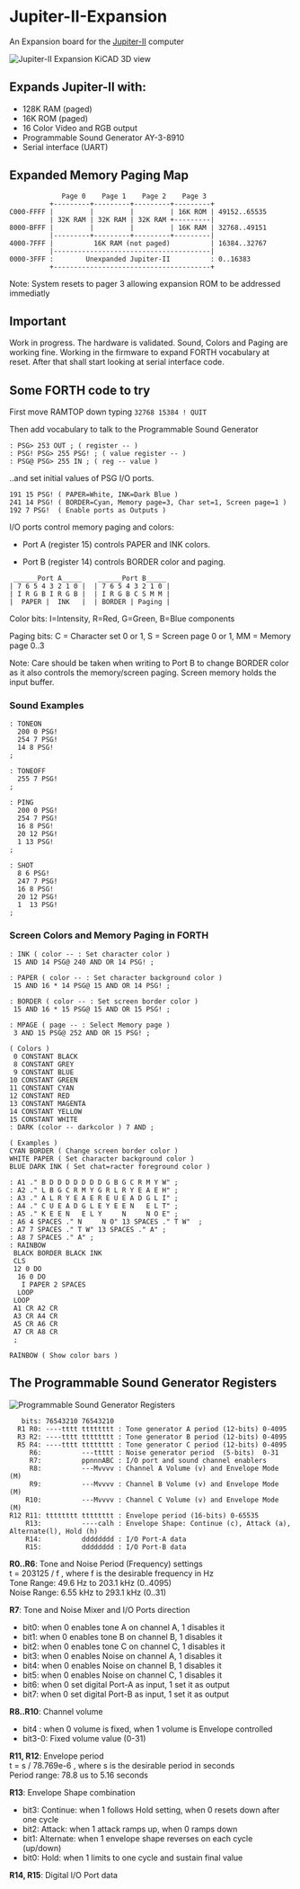 # Jupiter-II-Expansion
An Expansion board for the [Jupiter-II](https://github.com/ricaflops/Jupiter-II) computer

![Jupiter-II Expansion KiCAD 3D view](Jupiter-II_expansion.jpg)

## Expands Jupiter-II with:
- 128K RAM (paged)
- 16K ROM (paged)
- 16 Color Video and RGB output
- Programmable Sound Generator AY-3-8910
- Serial interface (UART)

## Expanded Memory Paging Map
```
             Page 0    Page 1    Page 2    Page 3
          +---------+---------+---------+---------+
C000-FFFF |         |         |         | 16K ROM | 49152..65535
          | 32K RAM | 32K RAM | 32K RAM +---------|
8000-BFFF |         |         |         | 16K RAM | 32768..49151
          |---------+---------+---------+---------|
4000-7FFF |          16K RAM (not paged)          | 16384..32767
          |---------------------------------------|
0000-3FFF :        Unexpanded Jupiter-II          : 0..16383
          +---------------------------------------+
```
Note: System resets to pager 3 allowing expansion ROM to be addressed immediatly
## Important
Work in progress.
The hardware is validated. Sound, Colors and Paging are working fine.
Working in the firmware to expand FORTH vocabulary at reset.
After that shall start looking at serial interface code.

## Some FORTH code to try
First move RAMTOP down typing `32768 15384 ! QUIT`

Then add vocabulary to talk to the Programmable Sound Generator
```
: PSG> 253 OUT ; ( register -- )
: PSG! PSG> 255 PSG! ; ( value register -- )
: PSG@ PSG> 255 IN ; ( reg -- value )
```
..and set initial values of PSG I/O ports.
```
191 15 PSG! ( PAPER=White, INK=Dark Blue )
241 14 PSG! ( BORDER=Cyan, Memory page=3, Char set=1, Screen page=1 )
192 7 PSG!  ( Enable ports as Outputs )
```
I/O ports control memory paging and colors:

- Port A (register 15) controls PAPER and INK colors.

- Port B (register 14) controls BORDER color and paging.
```
 ______Port A_____    ______Port B_____
| 7 6 5 4 3 2 1 0 |  | 7 6 5 4 3 2 1 0 |
| I R G B I R G B |  | I R G B C S M M |
|  PAPER |  INK   |  | BORDER | Paging |
```
Color bits: I=Intensity, R=Red, G=Green, B=Blue components

Paging bits: C = Character set 0 or 1, S = Screen page 0 or 1, MM = Memory page 0..3

Note: Care should be taken when writing to Port B to change BORDER color as it also controls the memory/screen paging. Screen memory holds the input buffer.

### Sound Examples
```
: TONEON
  200 0 PSG!
  254 7 PSG!
  14 8 PSG!
;

: TONEOFF
  255 7 PSG!
;

: PING
  200 0 PSG!
  254 7 PSG!
  16 8 PSG!
  20 12 PSG!
  1 13 PSG!
;

: SHOT
  8 6 PSG!
  247 7 PSG!
  16 8 PSG!
  20 12 PSG!
  1  13 PSG!
;
```
### Screen Colors and Memory Paging in FORTH
```
: INK ( color -- : Set character color )
 15 AND 14 PSG@ 240 AND OR 14 PSG! ;

: PAPER ( color -- : Set character background color )
 15 AND 16 * 14 PSG@ 15 AND OR 14 PSG! ;
 
: BORDER ( color -- : Set screen border color )
 15 AND 16 * 15 PSG@ 15 AND OR 15 PSG! ;

: MPAGE ( page -- : Select Memory page )
 3 AND 15 PSG@ 252 AND OR 15 PSG! ;

( Colors )
 0 CONSTANT BLACK
 8 CONSTANT GREY
 9 CONSTANT BLUE
10 CONSTANT GREEN
11 CONSTANT CYAN
12 CONSTANT RED
13 CONSTANT MAGENTA
14 CONSTANT YELLOW
15 CONSTANT WHITE
: DARK (color -- darkcolor ) 7 AND ;

( Examples )
CYAN BORDER ( Change screen border color )
WHITE PAPER ( Set character background color )
BLUE DARK INK ( Set chat=racter foreground color ) 

: A1 ." B D D D D D D D G B G C R M Y W" ;
: A2 ." L B G C R M Y G R L R Y E A E H" ;
: A3 ." A L R Y E A E R E U E A D G L I" ;
: A4 ." C U E A D G L E Y E E N   E L T" ;
: A5 ." K E E N   E L Y     N     N O E" ;
: A6 4 SPACES ." N     N O" 13 SPACES ." T W"  ;
: A7 7 SPACES ." T W" 13 SPACES ." A" ;
: A8 7 SPACES ." A" ;
: RAINBOW
 BLACK BORDER BLACK INK
 CLS
 12 0 DO
  16 0 DO
   I PAPER 2 SPACES
  LOOP
 LOOP
 A1 CR A2 CR
 A3 CR A4 CR
 A5 CR A6 CR
 A7 CR A8 CR
 ;
 
RAINBOW ( Show color bars )
```
## The Programmable Sound Generator Registers
![Programmable Sound Generator Registers](psg_registers.png)
```
   bits: 76543210 76543210
  R1 R0: ----tttt tttttttt : Tone generator A period (12-bits) 0-4095
  R3 R2: ----tttt tttttttt : Tone generator B period (12-bits) 0-4095
  R5 R4: ----tttt tttttttt : Tone generator C period (12-bits) 0-4095
     R6:          ---ttttt : Noise generator period  (5-bits)  0-31
     R7:          ppnnnABC : I/O port and sound channel enablers
     R8:          ---Mvvvv : Channel A Volume (v) and Envelope Mode (M)
     R9:          ---Mvvvv : Channel B Volume (v) and Envelope Mode (M)
    R10:          ---Mvvvv : Channel C Volume (v) and Envelope Mode (M)
R12 R11: tttttttt tttttttt : Envelope period (16-bits) 0-65535
    R13:          ----calh : Envelope Shape: Continue (c), Attack (a), Alternate(l), Hold (h)
    R14:          dddddddd : I/O Port-A data
    R15:          dddddddd : I/O Port-B data
```
**R0..R6**: Tone and Noise Period (Frequency) settings<br/>
  t = 203125 / f , where f is the desirable frequency in Hz<br/>
  Tone Range: 49.6 Hz to 203.1 kHz (0..4095)<br/>
  Noise Range: 6.55 kHz to 293.1 kHz (0..31)<br/>

**R7**: Tone and Noise Mixer and I/O Ports direction<br/>
-  bit0: when 0 enables tone A on channel A, 1 disables it<br/>
-  bit1: when 0 enables tone B on channel B, 1 disables it<br/>
-  bit2: when 0 enables tone C on channel C, 1 disables it<br/>
-  bit3: when 0 enables Noise on channel A, 1 disables it<br/>
-  bit4: when 0 enables Noise on channel B, 1 disables it<br/>
-  bit5: when 0 enables Noise on channel C, 1 disables it<br/>
-  bit6: when 0 set digital Port-A as input, 1 set it as output<br/>
-  bit7: when 0 set digital Port-B as input, 1 set it as output<br/>

**R8..R10**: Channel volume<br/>
-  bit4  : when 0 volume is fixed, when 1 volume is Envelope controlled<br/>
-  bit3-0: Fixed volume value (0-31)<br/>

**R11, R12**: Envelope period<br/>
  t = s / 78.769e-6 , where s is the desirable period in seconds<br/>
  Period range: 78.8 us to 5.16 seconds<br/>

**R13**: Envelope Shape combination<br/>
-  bit3: Continue: when 1 follows Hold setting, when 0 resets down after one cycle <br/>
-  bit2: Attack: when 1 attack ramps up, when 0 ramps down<br/>
-  bit1: Alternate: when 1 envelope shape reverses on each cycle (up/down)<br/>
-  bit0: Hold: when 1 limits to one cycle and sustain final value<br/>

**R14, R15**: Digital I/O Port data<br/>

